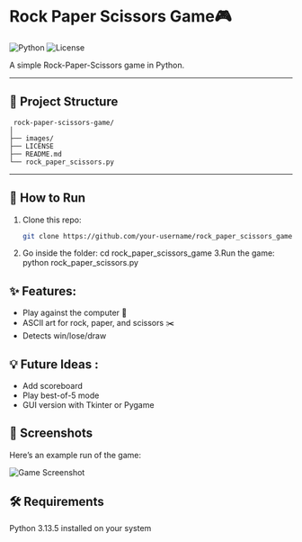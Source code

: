 # Rock Paper Scissors Game🎮

![Python](https://img.shields.io/badge/python-3.13.5-blue)
![License](https://img.shields.io/badge/license-MIT-green)


A simple Rock-Paper-Scissors game in Python.

---

## 📂 Project Structure
``` 
 rock-paper-scissors-game/
│
├── images/                  
├── LICENSE                  
├── README.md                
└── rock_paper_scissors.py 

 ```

---

## 🚀 How to Run
1. Clone this repo:
   ```bash
   git clone https://github.com/your-username/rock_paper_scissors_game.git
2. Go inside the folder:
   cd rock_paper_scissors_game
3.Run the game:
  python rock_paper_scissors.py

## ✨ Features: 
- Play against the computer 🤖
- ASCII art for rock, paper, and scissors ✂️
- Detects win/lose/draw

## 💡 Future Ideas :
- Add scoreboard
- Play best-of-5 mode
- GUI version with Tkinter or Pygame

## 📸 Screenshots
Here’s an example run of the game:

![Game Screenshot](https://raw.githubusercontent.com/theamityadavv/rock-paper-scissors-game/main/images/Screenshot.png)


## 🛠️ Requirements

Python 3.13.5 installed on your system
